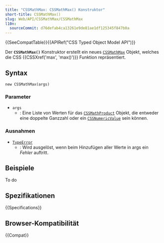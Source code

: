 ```yaml
---
title: "CSSMathMax: CSSMathMax() Konstruktor"
short-title: CSSMathMax()
slug: Web/API/CSSMathMax/CSSMathMax
l10n:
  sourceCommit: d76defab4ca13261e9de81ae1df125345f847b0a
---
```


{{SeeCompatTable}}{{APIRef("CSS Typed Object Model API")}}

Der **`CSSMathMax()`** Konstruktor erstellt ein neues [`CSSMathMax`](/de/docs/Web/API/CSSMathMax) Objekt, welches die CSS {{CSSXref('max', 'max()')}} Funktion repräsentiert.

## Syntax

```js-nolint
new CSSMathMax(args)
```

### Parameter

- `args`
  - : Eine Liste von Werten für das [`CSSMathProduct`](/de/docs/Web/API/CSSMathProduct) Objekt, die entweder eine doppelte
    Ganzzahl oder ein [`CSSNumericValue`](/de/docs/Web/API/CSSNumericValue) sein können.

### Ausnahmen

- [`TypeError`](/de/docs/Web/JavaScript/Reference/Global_Objects/TypeError)
  - : Wird ausgelöst, wenn beim Hinzufügen aller Werte in args ein _Fehler_ auftritt.

## Beispiele

To do

## Spezifikationen

{{Specifications}}

## Browser-Kompatibilität

{{Compat}}
